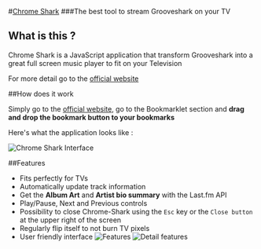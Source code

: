 #[Chrome Shark](http://tareck117.github.io/chrome-shark/)
###The best tool to stream Grooveshark on your TV

## What is this ?

Chrome Shark is a JavaScript application that transform Grooveshark into a great full screen music player to fit on your Television

For more detail go to the [official website](http://tareck117.github.io/chrome-shark/)

##How does it work

Simply go to the [official website](http://tareck117.github.io/chrome-shark/), go to the Bookmarklet section and **drag and drop the bookmark button to your bookmarks**

Here's what the application looks like : 

![Chrome Shark Interface](http://i.imgur.com/31bVo4X.jpg)

##Features
- Fits perfectly for TVs
- Automatically update track information
- Get the **Album Art** and **Artist bio summary** with the Last.fm API
- Play/Pause, Next and Previous controls
- Possibility to close Chrome-Shark using the `Esc` key or the `Close button` at the upper right of the screen
- Regularly flip itself to not burn TV pixels
- User friendly interface
![Features](http://i.imgur.com/8MPC6bU.png)
![Detail features](http://i.imgur.com/hvGWDeZ.png)
